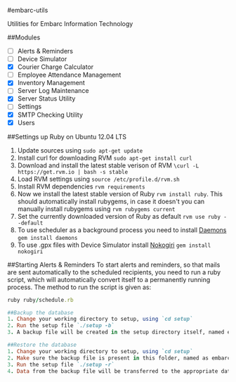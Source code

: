 #embarc-utils

Utilities for Embarc Information Technology

##Modules
- [ ] Alerts & Reminders
- [ ] Device Simulator
- [x] Courier Charge Calculator
- [ ] Employee Attendance Management
- [x] Inventory Management
- [ ] Server Log Maintenance
- [x] Server Status Utility
- [ ] Settings
- [x] SMTP Checking Utility
- [x] Users

##Settings up Ruby on Ubuntu 12.04 LTS
1. Update sources using `sudo apt-get update`
2. Install curl for downloading RVM `sudo apt-get install curl`
3. Download and install the latest stable verison of RVM `\curl -L https://get.rvm.io | bash -s stable`
4. Load RVM settings using `source /etc/profile.d/rvm.sh`
5. Install RVM dependencies `rvm requirements`
6. Now we install the latest stable version of Ruby `rvm install ruby`. This should automatically install rubygems, in case it doesn't you can manually install rubygems using `rvm rubygems current`
7. Set the currently downloaded version of Ruby as default `rvm use ruby --default`
8. To use scheduler as a background process you need to install [Daemons](http://daemons.rubyforge.org/) `gem install daemons`
9. To use .gpx files with Device Simulator install [Nokogiri](http://nokogiri.org/) `gem install nokogiri`

##Starting Alerts & Reminders
To start alerts and reminders, so that mails are sent automatically to the scheduled recipients, you need to run a ruby script, which will automatically convert itself to a permanently running process. The method to run the script is given as:
```ruby
ruby ruby/schedule.rb

##Backup the database
1. Change your working directory to setup, using `cd setup`
2. Run the setup file `./setup -b`
3. A backup file will be created in the setup directory itself, named embarcUtilities.sql

##Restore the database
1. Change your working directory to setup, using `cd setup`
2. Make sure the backup file is present in this folder, named as embarcUtilities.sql
3. Run the setup file `./setup -r`
4. Data from the backup file will be transferred to the appropriate database